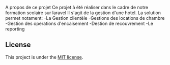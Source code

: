 A propos de ce projet
Ce projet à été réaliser dans le cadre de notre formation scolaire sur laravel Il s'agit de la gestion d'une hotel. La solution permet notament: -La Gestion clientèle -Gestions des locations de chambre -Gestion des operations d'encaisement -Destion de recouvrement -Le reporting

## License

This project is  under the [MIT license](https://opensource.org/licenses/MIT).
